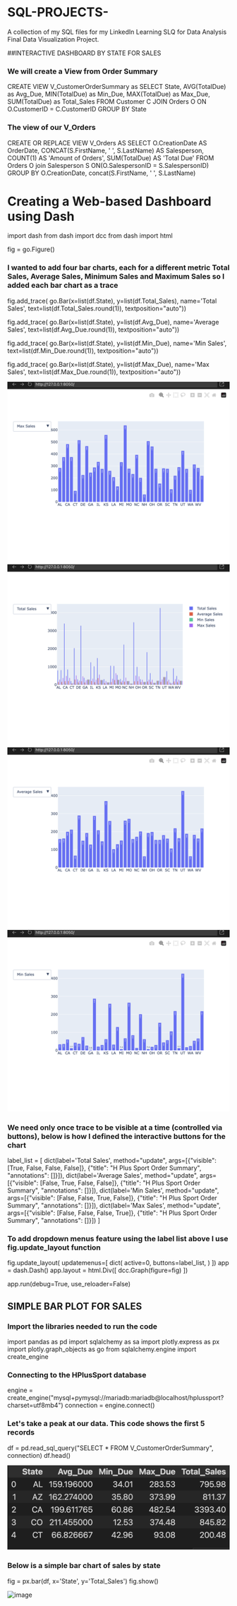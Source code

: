 # SQL-PROJECTS-
A collection of my SQL files for my LinkedIn Learning SLQ for Data Analysis Final Data Visualization Project.

##INTERACTIVE DASHBOARD BY STATE FOR SALES

### We will create a View from Order Summary 
 CREATE VIEW V_CustomerOrderSummary as
SELECT State,
  AVG(TotalDue) as Avg_Due,
  MIN(TotalDue) as Min_Due,
  MAX(TotalDue) as Max_Due,
  SUM(TotalDue) as Total_Sales
FROM Customer C
  JOIN Orders O ON O.CustomerID = C.CustomerID
GROUP BY State

### The view of our V_Orders
CREATE OR REPLACE VIEW V_Orders AS
SELECT O.CreationDate AS OrderDate,
  CONCAT(S.FirstName, ' ', S.LastName) AS Salesperson,
  COUNT(1) AS 'Amount of Orders',
  SUM(TotalDue) AS 'Total Due'
FROM Orders O
  join Salesperson S ON(O.SalespersonID = S.SalespersonID)
GROUP BY O.CreationDate,
  concat(S.FirstName, ' ', S.LastName)
  
# Creating a Web-based Dashboard using Dash
import dash
from dash import dcc
from dash import html

fig = go.Figure()

### I wanted to add four bar charts, each for a different metric Total Sales, Average Sales, Minimum Sales and Maximum Sales so I added each bar chart as a trace

fig.add_trace(
    go.Bar(x=list(df.State),
        y=list(df.Total_Sales),
        name='Total Sales',
        text=list(df.Total_Sales.round(1)),
           textposition="auto"))

fig.add_trace(
    go.Bar(x=list(df.State),
           y=list(df.Avg_Due),
           name='Average Sales',
           text=list(df.Avg_Due.round(1)),
           textposition="auto"))

fig.add_trace(
    go.Bar(x=list(df.State),
           y=list(df.Min_Due),
           name='Min Sales',
           text=list(df.Min_Due.round(1)),
           textposition="auto"))

fig.add_trace(
    go.Bar(x=list(df.State),
           y=list(df.Max_Due),
           name='Max Sales',
           text=list(df.Max_Due.round(1)),
           textposition="auto"))

![image](https://github.com/anjami-a/SQL-SALES-PROJECT-/blob/main/Screenshot%202025-04-26%20at%207.44.56%20AM.png)
![image](https://github.com/anjami-a/SQL-SALES-PROJECT-/blob/main/Screenshot%202025-04-26%20at%207.44.41%20AM.png)
![image](https://github.com/anjami-a/SQL-SALES-PROJECT-/blob/main/Screenshot%202025-04-26%20at%207.44.48%20AM.png)
![image](https://github.com/anjami-a/SQL-SALES-PROJECT-/blob/main/Screenshot%202025-04-26%20at%207.44.52%20AM.png)

### We need only once trace to be visible at a time (controlled via buttons), below is how I defined the interactive buttons for the chart

label_list = [
    dict(label='Total Sales',
          method="update",
        args=[{"visible": [True, False, False, False]},
               {"title": "H Plus Sport Order Summary",
                "annotations": []}]),
    dict(label='Average Sales',
         method="update",
         args=[{"visible": [False, True, False, False]},
               {"title": "H Plus Sport Order Summary",
               "annotations": []}]),
    dict(label='Min Sales',
          method="update",
        args=[{"visible": [False, False, True, False]},
               {"title": "H Plus Sport Order Summary",
                "annotations": []}]),
    dict(label='Max Sales',
         method="update",
         args=[{"visible": [False, False, False, True]},
               {"title": "H Plus Sport Order Summary",
               "annotations": []}])
]

### To add dropdown menus feature using the label list above I use fig.update_layout function  
  
fig.update_layout(
    updatemenus=[
        dict(
            active=0,
            buttons=label_list,
        )
    ])
app = dash.Dash()
app.layout = html.Div([
    dcc.Graph(figure=fig)
])

app.run(debug=True, use_reloader=False)

## SIMPLE BAR PLOT FOR SALES

### Import the libraries needed to run the code
import pandas as pd
import sqlalchemy as sa
import plotly.express as px
import plotly.graph_objects as go
from sqlalchemy.engine import create_engine

### Connecting to the HPlusSport database
engine = create_engine("mysql+pymysql://mariadb:mariadb@localhost/hplussport?charset=utf8mb4")
connection = engine.connect()

### Let's take a peak at our data. This code shows the first 5 records
df = pd.read_sql_query("SELECT * FROM V_CustomerOrderSummary",
                       connection)
df.head()

![Alt image](https://github.com/anjami-a/SQL-SALES-PROJECT-/blob/823f8e32f45525767516f0cf4c5dc87e3246e9ab/Screenshot%202025-04-20%20at%206.08.41%20AM.png)   

### Below is a simple bar chart of sales by state
fig = px.bar(df, x='State', y='Total_Sales')
fig.show()

![image](https://github.com/user-attachments/assets/f71ebb60-dc32-4f9a-a6e5-fa87de914e54)



  

